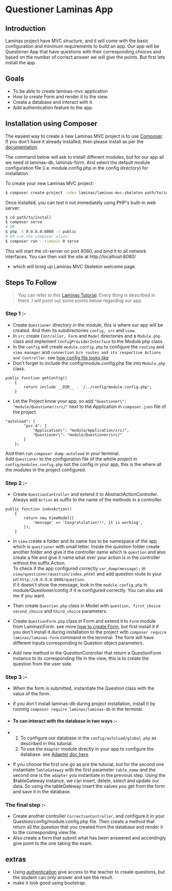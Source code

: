 # Questioner Laminas App

## Introduction

Laminas project have MVC structure, and it will come with the basic configuration and minimum requirements to build an app. Our app will be Questioner App that have questions with their corresponding choices and based on the number of correct answer we will give the points. But first lets install the app. 

## Goals
- To be able to create laminas-mvc application
- How to create Form and render it to the view.
- Create a database and interact with it.
- Add authentication feature to the app.

## Installation using Composer

The easiest way to create a new Laminas MVC project is to use
[Composer](https://getcomposer.org/). If you don't have it already installed,
then please install as per the [documentation](https://getcomposer.org/doc/00-intro.md).

The command below will ask to install different modules, but for our app all we need id laminas-db, laminas-form. And select the default module configuration file (i.e. module.config.php in the config directory) for installation. 

To create your new Laminas MVC project:

```bash
$ composer create-project -sdev laminas/laminas-mvc-skeleton path/to/install
```

Once installed, you can test it out immediately using PHP's built-in web server:

```bash
$ cd path/to/install
$ composer serve 
# OR 
$ php -S 0.0.0.0:8080 -t public
# OR use the composer alias:
$ composer run --timeout 0 serve
```

This will start the cli-server on port 8080, and bind it to all network
interfaces. You can then visit the site at http://localhost:8080/
- which will bring up Laminas MVC Skeleton welcome page.

## Steps To Follow

> You can refer to this [Laminas Tutorial](https://docs.laminas.dev/tutorials/getting-started/skeleton-application/). Every thing is described in there. I will point out some points below regarding our app.

### Step 1 :-
- Create `Questioner` directory in the module, this is where our app will be created. And then its subdirectories `config, src` and `view`.
- In `src` create `Controller, Form` and `Model` directories and a `Module.php` class and implement `ConfigProviderInterface` to the Module.php class.
- In the `config` will create `module.config.php` to configure the `routing` and `view manager` and `connection b/n routes and its respective Actions and Controller`. see [how config file looks like](https://docs.laminas.dev/tutorials/getting-started/routing-and-controllers/) 
- Don't forget to include the config/module.config.php file into `Module.php` class.
```phpt
public function getConfig()
    {
        return include __DIR__ . '/../config/module.config.php';
    }
```
- Let the Project know your app, so add `"Questioner\": "module/Questioner/src/"` next to the Application in `composer.json` file of the project. 
```phpt
"autoload": {
        "psr-4": {
            "Application\": "module/Application/src/",
            "Questioner\": "module/Questioner/src/"
        }
    };
```
And then run `composer dump-autoload` in your terminal. <br>
Add `Questioner` to the configuration file of the whole project in `config/modules.config.php` not the config in your app, this is the where all the modules in the project configured.

### Step 2 :-
- Create `QuestionController` and extend it to AbstractActionController. Always add `Action` as suffix to the name of the methods in a controller.
```phpt
public function indexAction()
    {
        return new ViewModel([
            'message' => 'Congratulation!!!, it is working',
        ]);
    }
```
- In `view` create a folder and its name has to be namespace of the app which is `questioner` with small letter. Inside the question folder create another folder and give it the controller name which is `question` and also create a file and give it name what ever your action is in the controller without the suffix Action. <br>
  To check if the app configured correctly `var_dump(message);` in `view/questioner/question/index.phtml` and add question route to your url `http://0.0.0.0:8080/question`. <br>
  if it doesn't show the message, look in the `module.config.php` in module/Questioner/config if it is configured correctly. You can also ask me if you want.

- Then create `Question.php` class in Model with `question, first_choice second_choice` and `third_choice` parameters.
- Create `QuestionForm.php` class in Form and extend it to `Form` module from Laminas\Form. see more [how to create Form](https://docs.laminas.dev/tutorials/getting-started/forms-and-actions/), but first install it if you don't install it during installation to the project with `composer require laminas/laminas-form` command in the terminal. The form will have different inputs corresponding to Question object parameters.
- Add new method in the QuestionController that return a QuestionForm instance to its corresponding file in the view, this is to create the question from the user side. 

### Step 3 :- 
- When the form is submitted, instantiate the Question class with the value of the form.
- if you don't install laminas-db during project installation, install it by running `composer require laminas/laminas-db` in the terminal.
- #### To can interact with the database in two ways :-
- 1. To configure our database in the `config/autoload/global.php` as described in this tutorial.
  2. To use the `Adapter` module directly in your app to configure the database. see [Adapter doc here](https://docs.laminas.dev/laminas-db/adapter/)
  
- If you choose the first one go as pre the tutorial, but for the second one instantiate `TableGateway` with the first parameter `table_name` and the second one is the `adapter` you instantiate in the previous step. Using the $tableGateway instance, we can insert, delete, select and update our data. So using the tableGateway insert the values you get from the form and save it in the database.

### The final step :-
- Create another controller `CorrectionController`, and configure it in your Question/config/module.config.php file. Then create a method that return all the question that you created from the database and render it to the corresponding view file.
- Also create a form that submit what has been answered and accordingly give point to the one taking the exam.

## extras
- Using [authentication](https://docs.laminas.dev/laminas-authentication/intro/) give access to the teacher to create questions, but the student can only answer and see the result.
- make it look good using bootstrap. 

